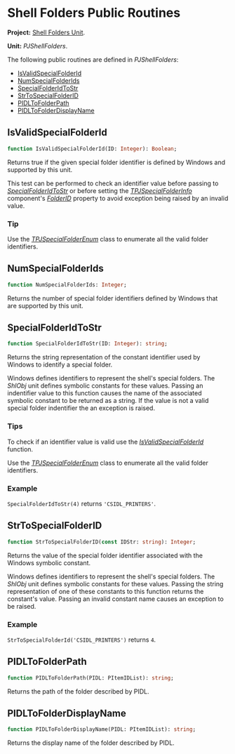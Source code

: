 # Shell Folders Public Routines #

**Project:** [Shell Folders Unit](ShellFoldersUnit.md).

**Unit:** _PJShellFolders_.

The following public routines are defined in _PJShellFolders_:

  * [IsValidSpecialFolderId](#isvalidspecialfolderid)
  * [NumSpecialFolderIds](#numspecialfolderids)
  * [SpecialFolderIdToStr](#specialfolderidtostr)
  * [StrToSpecialFolderID](#strtospecialfolderid)
  * [PIDLToFolderPath](#pidltofolderpath)
  * [PIDLToFolderDisplayName](#pidltofolderdisplayname)

## IsValidSpecialFolderId ##

```pascal
function IsValidSpecialFolderId(ID: Integer): Boolean;
```

Returns true if the given special folder identifier is defined by Windows and supported by this unit.

This test can be performed to check an identifier value before passing to _[SpecialFolderIdToStr](#SpecialFolderIdToStr.md)_ or before setting the _[TPJSpecialFolderInfo](TPJSpecialFolderInfo.md)_ component's _[FolderID](TPJSpecialFolderInfoFolderID.md)_ property to avoid exception being raised by an invalid value.

### Tip ###

Use the _[TPJSpecialFolderEnum](TPJSpecialFolderEnum.md)_ class to enumerate all the valid folder identifiers.

## NumSpecialFolderIds ##

```pascal
function NumSpecialFolderIds: Integer;
```

Returns the number of special folder identifiers defined by Windows that are supported by this unit.

## SpecialFolderIdToStr ##

```pascal
function SpecialFolderIdToStr(ID: Integer): string;
```

Returns the string representation of the constant identifier used by Windows to identify a special folder.

Windows defines identifiers to represent the shell's special folders. The _ShlObj_ unit defines symbolic constants for these values. Passing an indentifier value to this function causes the name of the associated symbolic constant to be returned as a string. If the value is not a valid special folder indentifier the an exception is raised.

### Tips ###

To check if an identifier value is valid use the _[IsValidSpecialFolderId](#IsValidSpecialFolderId.md)_ function.

Use the _[TPJSpecialFolderEnum](TPJSpecialFolderEnum.md)_ class to enumerate all the valid folder identifiers.

### Example ###

`SpecialFolderIdToStr(4)` returns `'CSIDL_PRINTERS'`.

## StrToSpecialFolderID ##

```pascal
function StrToSpecialFolderID(const IDStr: string): Integer;
```

Returns the value of the special folder identifier associated with the Windows symbolic constant.

Windows defines identifiers to represent the shell's special folders. The _ShlObj_ unit defines symbolic constants for these values. Passing the string representation of one of these constants to this function returns the constant's value.  Passing an invalid constant name causes an exception to be raised.

### Example ###

`StrToSpecialFolderId('CSIDL_PRINTERS')` returns `4`.

## PIDLToFolderPath ##

```pascal
function PIDLToFolderPath(PIDL: PItemIDList): string;
```

Returns the path of the folder described by PIDL.

## PIDLToFolderDisplayName ##

```pascal
function PIDLToFolderDisplayName(PIDL: PItemIDList): string;
```

Returns the display name of the folder described by PIDL.
